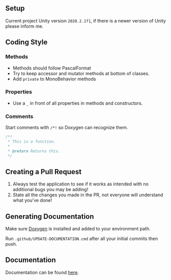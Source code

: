 ## Setup
Current project Unity version `2020.2.1f1`, if there is a newer version of Unity please inform me.

## Coding Style
### Methods
- Methods should follow PascalFormat
- Try to keep accessor and mutator methods at bottom of classes.
- Add `private` to MonoBehavior methods
### Properties
- Use a `_` in front of all properties in methods and constructors.
### Comments
Start comments with `/*!` so Doxygen can recognize them.
```cs
/*!
 * This is a function.
 * 
 * @return Returns this.
 */
```

## Creating a Pull Request
1. Always test the application to see if it works as intended with no additional bugs you may be adding!
2. State all the changes you made in the PR, not everyone will understand what you've done!

## Generating Documentation
Make sure [Doxygen](https://www.doxygen.nl/index.html) is installed and added to your environment path.

Run `.github/UPDATE-DOCUMENTATION.cmd` after all your initial commits then push.

## Documentation
Documentation can be found [here](https://valks-games.github.io/valks-game/html/index.html).
